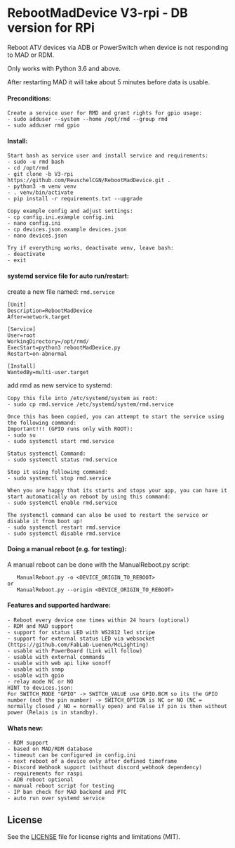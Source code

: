 # RebootMadDevice V3-rpi - DB version for RPi
Reboot ATV devices via ADB or PowerSwitch when device is not responding to MAD or RDM.

Only works with Python 3.6 and above.

After restarting MAD it will take about 5 minutes before data is usable. 

#### Preconditions:
```
Create a service user for RMD and grant rights for gpio usage:
- sudo adduser --system --home /opt/rmd --group rmd
- sudo adduser rmd gpio
```
#### Install:
```
Start bash as service user and install service and requirements:
- sudo -u rmd bash
- cd /opt/rmd
- git clone -b V3-rpi https://github.com/ReuschelCGN/RebootMadDevice.git .
- python3 -m venv venv
- . venv/bin/activate
- pip install -r requirements.txt --upgrade

Copy example config and adjust settings:
- cp config.ini.example config.ini
- nano config.ini
- cp devices.json.example devices.json
- nano devices.json

Try if everything works, deactivate venv, leave bash:
- deactivate
- exit
```

#### systemd service file for auto run/restart:
create a new file named: `rmd.service`
```
[Unit]
Description=RebootMadDevice
After=network.target

[Service]
User=root
WorkingDirectory=/opt/rmd/
ExecStart=python3 rebootMadDevice.py
Restart=on-abnormal

[Install]
WantedBy=multi-user.target
```
add rmd as new service to systemd:
```
Copy this file into /etc/systemd/system as root:
- sudo cp rmd.service /etc/systemd/system/rmd.service

Once this has been copied, you can attempt to start the service using the following command:
Important!!! (GPIO runs only with ROOT):
- sudo su
- sudo systemctl start rmd.service

Status systemctl Command:
- sudo systemctl status rmd.service

Stop it using following command:
- sudo systemctl stop rmd.service

When you are happy that its starts and stops your app, you can have it start automatically on reboot by using this command:
- sudo systemctl enable rmd.service
```

```
The systemctl command can also be used to restart the service or disable it from boot up!
- sudo systemctl restart rmd.service
- sudo systemctl disable rmd.service
```

#### Doing a manual reboot (e.g. for testing):
 
A manual reboot can be done with the ManualReboot.py script:
```
   ManualReboot.py -o <DEVICE_ORIGIN_TO_REBOOT>
or
   ManualReboot.py --origin <DEVICE_ORIGIN_TO_REBOOT>
```

#### Features and supported hardware:
```
- Reboot every device one times within 24 hours (optional)
- RDM and MAD support
- support for status LED with WS2812 led stripe
- support for external status LED via websocket (https://github.com/FabLab-Luenen/McLighting)
- usable with PowerBoard (Link will follow)
- usable with external commands
- usable with web api like sonoff
- usable with snmp
- usable with gpio
- relay mode NC or NO
HINT to devices.json:
For SWITCH_MODE "GPIO" -> SWITCH_VALUE use GPIO.BCM so its the GPIO number (not the pin number) -> SWITCH_OPTION is NC or NO (NC = normally closed / NO = normally open) and False if pin is then without power (Relais is in standby).

```
#### Whats new:
```
- RDM support
- based on MAD/RDM database 
- timeout can be configured in config.ini
- next reboot of a device only after defined timeframe
- Discord Webhook support (without discord_webhook dependency)
- requirements for raspi
- ADB reboot optional
- manual reboot script for testing
- IP ban check for MAD backend and PTC
- auto run over systemd service
```
## License
See the [LICENSE](https://github.com/GhostTalker/RebootMadDevice/blob/master/LICENSE.md) file for license rights and limitations (MIT).
